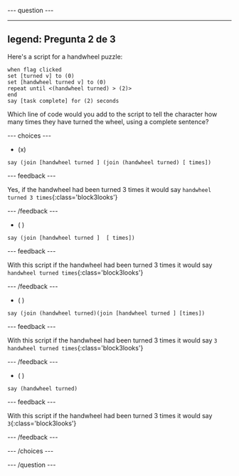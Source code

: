 
--- question ---

---
legend: Pregunta 2 de 3
---

Here's a script for a handwheel puzzle:

```blocks3
when flag clicked
set [turned v] to (0)
set [handwheel turned v] to (0)
repeat until <(handwheel turned) > (2)>
end
say [task complete] for (2) seconds
```

Which line of code would you add to the script to tell the character how many times they have turned the wheel, using a complete sentence?

--- choices ---

- (x)

```blocks3
say (join [handwheel turned ] (join (handwheel turned) [ times])
```

  --- feedback ---

Yes, if the handwheel had been turned 3 times it would say `handwheel turned 3 times`{:class='block3looks'}

  --- /feedback ---

- ( )

```blocks3
say (join [handwheel turned ]  [ times])
```

  --- feedback ---

With this script if the handwheel had been turned 3 times it would say `handwheel turned times`{:class='block3looks'}

  --- /feedback ---

- ( )

```blocks3
say (join (handwheel turned)(join [handwheel turned ] [times])
```

  --- feedback ---

With this script if the handwheel had been turned 3 times it would say `3 handwheel turned times`{:class='block3looks'}

  --- /feedback ---

- ( )

```blocks3
say (handwheel turned)
```
  --- feedback ---

With this script if the handwheel had been turned 3 times it would say `3`{:class='block3looks'}

  --- /feedback ---

--- /choices ---

--- /question ---
